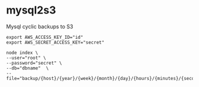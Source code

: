 # mysql2s3
Mysql cyclic backups to S3

```
export AWS_ACCESS_KEY_ID="id"
export AWS_SECRET_ACCESS_KEY="secret"

node index \
--user="root" \
--password="secret" \
--db="dbname"  \
--file="backup/{host}/{year}/{week}/{month}/{day}/{hours}/{minutes}/{seconds}/{timestamp}.dump.sql.gz"
```